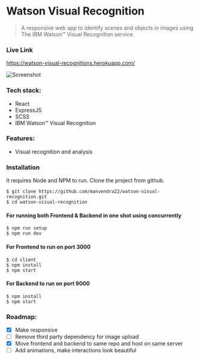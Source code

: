 # Watson Visual Recognition

> A responsive web app to identify scenes and objects in images using The IBM Watson™ Visual Recognition service.

### Live Link

https://watson-visual-recognitions.herokuapp.com/

![Screenshot](https://res.cloudinary.com/dracarys/image/upload/image_text.png)

### Tech stack:

- React
- ExpressJS
- SCSS
- IBM Watson™ Visual Recognition

### Features:

- Visual recognition and analysis

### Installation

It requires Node and NPM to run.
Clone the project from github.

    $ git clone https://github.com/manvendra22/watson-visual-recognition.git
    $ cd watson-visual-recognition
    
#### For running both Frontend & Backend in one shot using concurrently

    $ npm run setup
    $ npm run dev

#### For Frontend to run on port 3000

    $ cd client
    $ npm install
    $ npm start

#### For Backend to run on port 9000

    $ npm install
    $ npm start

### Roadmap:

- [x] Make responsive
- [ ] Remove third party dependency for image upload
- [x] Move frontend and backend to same repo and host on same server
- [ ] Add animations, make interactions look beautiful
